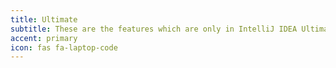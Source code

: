 ```yaml
---
title: Ultimate
subtitle: These are the features which are only in IntelliJ IDEA Ultimate
accent: primary
icon: fas fa-laptop-code
---
```


